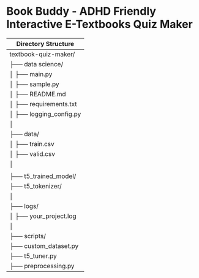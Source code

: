 # Book Buddy - ADHD Friendly Interactive E-Textbooks Quiz Maker

| Directory Structure                     |
|----------------------------------------|
| textbook-quiz-maker/                   |
| ├── data science/                     |
| │   ├── main.py                       |
| │   ├── sample.py                     |
| │   ├── README.md                     |
| │   ├── requirements.txt              |
| │   ├── logging_config.py              |
| │                                    |
| ├── data/                             |
| │   ├── train.csv                     |
| │   ├── valid.csv                     |
| │                                    |
| |                                    |
| ├── t5_trained_model/                |
| ├── t5_tokenizer/                    |
| │                                    |
| ├── logs/                             |
| │   ├── your_project.log               |
| │                                    |
| ├── scripts/                          |
|     ├── custom_dataset.py             |
|     ├── t5_tuner.py                   |
|     ├── preprocessing.py              |
